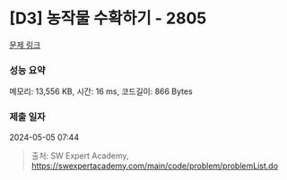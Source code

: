 # [D3] 농작물 수확하기 - 2805 

[문제 링크](https://swexpertacademy.com/main/code/problem/problemDetail.do?contestProbId=AV7GLXqKAWYDFAXB) 

### 성능 요약

메모리: 13,556 KB, 시간: 16 ms, 코드길이: 866 Bytes

### 제출 일자

2024-05-05 07:44



> 출처: SW Expert Academy, https://swexpertacademy.com/main/code/problem/problemList.do